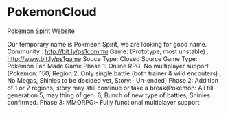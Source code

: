 PokemonCloud
============

Pokemon Spirit Website

Our temporary name is Pokmeon Spirit, we are looking for good name. 
Community : http://bit.ly/ps1commu
Game: (Prototype, most unstable) : http://www.bit.ly/ps1game
Souce Type: Closed Source
Game Type: Pokemon Fan Made Game
  Phase 1: Online RPG, No multiplayer support (Pokemon: 150, Region 2, Only single battle (both trainer & wild encouters) 
           , No Megas, Shinies to be decided yet, Story:- Un-ended)
  Phase 2: Addition of 1 or 2 regions, story may still continue or take a break(Pokemon: All till generation 5, may thing of gen. 6, Bunch of new type
           of battles, Shinies confirmed. 
  Phase 3: MMORPG:- Fully functional multiplayer support
  
  
